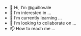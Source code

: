 - 👋 Hi, I’m @guillovale
- 👀 I’m interested in ...
- 🌱 I’m currently learning ...
- 💞️ I’m looking to collaborate on ...
- 📫 How to reach me ...

<!---
guillovale/guillovale is a ✨ special ✨ repository because its `README.md` (this file) appears on your GitHub profile.
You can click the Preview link to take a look at your changes.
--->
